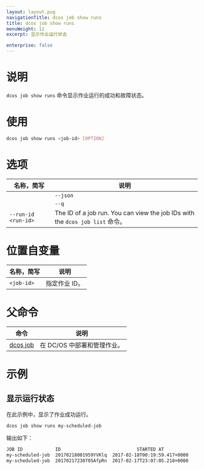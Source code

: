 ```yaml
---
layout: layout.pug
navigationTitle: dcos job show runs
title: dcos job show runs
menuWeight: 11
excerpt: 显示作业运行状态

enterprise: false
---
```



# 说明
`dcos job show runs` 命令显示作业运行的成功和故障状态。

# 使用

```bash
dcos job show runs <job-id> [OPTION]
```

# 选项

| 名称，简写 | 说明 |
|---------|-------------|
| | `--json` | 显示以 JSON 为格式的列表。|
| | `--q` | 仅显示运行 ID 的阵列。|
| `--run-id <run-id>`   |  The ID of a job run.   You can view the job IDs with the `dcos job list` 命令。|

# 位置自变量

| 名称，简写 | 说明 |
|---------|-------------|
| `<job-id>` | 指定作业 ID。|

# 父命令

| 命令 | 说明 |
|---------|-------------|
|  [dcos job](/1.11/cli/command-reference/dcos-job/)  | 在 DC/OS 中部署和管理作业。|

# 示例

## 显示运行状态

在此示例中，显示了作业成功运行。

```bash
dcos job show runs my-scheduled-job
```

输出如下：

```bash
JOB ID            ID                            STARTED AT           
my-scheduled-job  20170218001959YVKlq  2017-02-18T00:19:59.417+0000  
my-scheduled-job  20170217230705AfpRn  2017-02-17T23:07:05.218+0000
```
